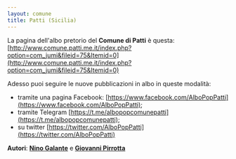 ```yaml
---
layout: comune
title: Patti (Sicilia)
---
```


La pagina dell'albo pretorio del **Comune di Patti** è questa: [http://www.comune.patti.me.it/index.php?option=com_jumi&fileid=75&Itemid=0](http://www.comune.patti.me.it/index.php?option=com_jumi&fileid=75&Itemid=0)

Adesso puoi seguire le nuove pubblicazioni in albo in queste modalità:

- tramite una pagina Facebook: [https://www.facebook.com/AlboPopPatti](https://www.facebook.com/AlboPopPatti);
- tramite Telegram [https://t.me/albopopcomunepatti](https://t.me/albopopcomunepatti);
- su twitter [https://twitter.com/AlboPopPatti](https://twitter.com/AlboPopPatti)


**Autori**: [**Nino Galante**](https://twitter.com/picomiles) e [**Giovanni Pirrotta**](https://twitter.com/gpirrotta)
